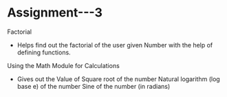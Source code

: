 # Assignment---3
Factorial 
- Helps find out the factorial of the user given Number with the help of defining functions.

Using the Math Module for Calculations
- Gives out the Value of
  Square root of the number
  Natural logarithm (log base e) of the number
  Sine of the number (in radians)
